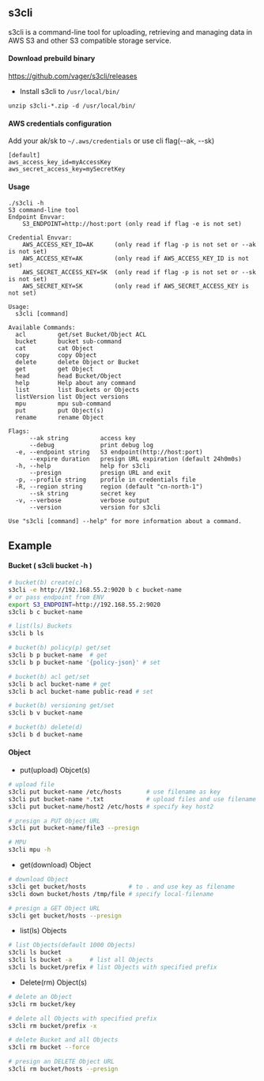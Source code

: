 ## s3cli
s3cli is a command-line tool for uploading, retrieving and managing data in AWS S3 and other S3 compatible storage service.

#### Download prebuild binary
https://github.com/vager/s3cli/releases  
- Install s3cli to `/usr/local/bin/`  
```
unzip s3cli-*.zip -d /usr/local/bin/
```

#### AWS credentials configuration
Add your ak/sk to `~/.aws/credentials` or use cli flag(--ak, --sk)
```
[default]
aws_access_key_id=myAccessKey
aws_secret_access_key=mySecretKey
```

#### Usage
```
./s3cli -h
S3 command-line tool
Endpoint Envvar:
	S3_ENDPOINT=http://host:port (only read if flag -e is not set)

Credential Envvar:
	AWS_ACCESS_KEY_ID=AK      (only read if flag -p is not set or --ak is not set)
	AWS_ACCESS_KEY=AK         (only read if AWS_ACCESS_KEY_ID is not set)
	AWS_SECRET_ACCESS_KEY=SK  (only read if flag -p is not set or --sk is not set)
	AWS_SECRET_KEY=SK         (only read if AWS_SECRET_ACCESS_KEY is not set)

Usage:
  s3cli [command]

Available Commands:
  acl         get/set Bucket/Object ACL
  bucket      bucket sub-command
  cat         cat Object
  copy        copy Object
  delete      delete Object or Bucket
  get         get Object
  head        head Bucket/Object
  help        Help about any command
  list        list Buckets or Objects
  listVersion list Object versions
  mpu         mpu sub-command
  put         put Object(s)
  rename      rename Object

Flags:
      --ak string         access key
      --debug             print debug log
  -e, --endpoint string   S3 endpoint(http://host:port)
      --expire duration   presign URL expiration (default 24h0m0s)
  -h, --help              help for s3cli
      --presign           presign URL and exit
  -p, --profile string    profile in credentials file
  -R, --region string     region (default "cn-north-1")
      --sk string         secret key
  -v, --verbose           verbose output
      --version           version for s3cli

Use "s3cli [command] --help" for more information about a command.
```

## Example
#### Bucket ( s3cli bucket -h )
```sh
# bucket(b) create(c)
s3cli -e http://192.168.55.2:9020 b c bucket-name
# or pass endpoint from ENV
export S3_ENDPOINT=http://192.168.55.2:9020
s3cli b c bucket-name

# list(ls) Buckets
s3cli b ls

# bucket(b) policy(p) get/set
s3cli b p bucket-name  # get
s3cli b p bucket-name '{policy-json}' # set

# bucket(b) acl get/set
s3cli b acl bucket-name # get
s3cli b acl bucket-name public-read # set

# bucket(b) versioning get/set
s3cli b v bucket-name

# bucket(b) delete(d)  
s3cli b d bucket-name
```

#### Object
- put(upload) Objcet(s)  
```sh
# upload file
s3cli put bucket-name /etc/hosts       # use filename as key
s3cli put bucket-name *.txt            # upload files and use filename as key
s3cli put bucket-name/host2 /etc/hosts # specify key host2

# presign a PUT Object URL
s3cli put bucket-name/file3 --presign

# MPU
s3cli mpu -h
```
- get(download) Object  
```sh
# download Object
s3cli get bucket/hosts            # to . and use key as filename
s3cli down bucket/hosts /tmp/file # specify local-filename

# presign a GET Object URL
s3cli get bucket/hosts --presign
```

- list(ls) Objects  
```sh
# list Objects(default 1000 Objects)
s3cli ls bucket
s3cli ls bucket -a     # list all Objects
s3cli ls bucket/prefix # list Objects with specified prefix
```

- Delete(rm) Object(s)  
```sh
# delete an Object
s3cli rm bucket/key

# delete all Objects with specified prefix
s3cli rm bucket/prefix -x

# delete Bucket and all Objects
s3cli rm bucket --force

# presign an DELETE Object URL
s3cli rm bucket/hosts --presign
```
